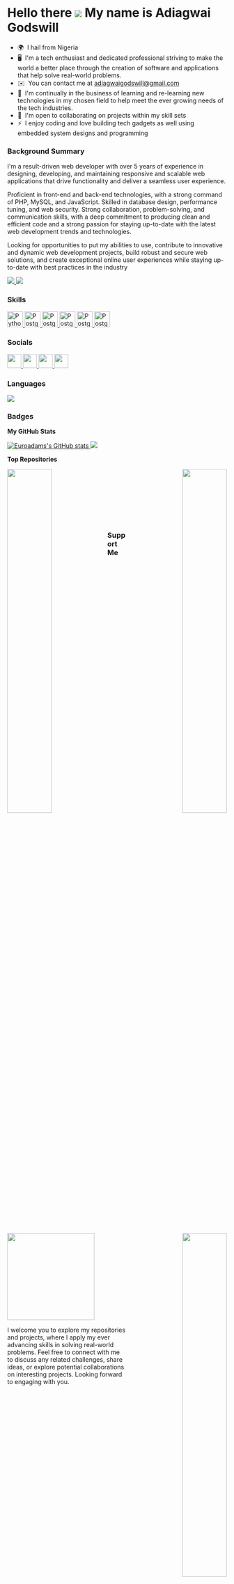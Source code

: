 Hello there ![](https://user-images.githubusercontent.com/18350557/176309783-0785949b-9127-417c-8b55-ab5a4333674e.gif)
My name is Adiagwai Godswill
=====================================

* 🌍  I hail from Nigeria 
* 🖥️  I'm a tech enthusiast and dedicated professional striving to make the world a better place through the creation of software and applications that help solve real-world problems.
* ✉️  You can contact me at [adiagwaigodswill@gmail.com](mailto:adiagwaigodswill@gmail.com)
* 🧠  I'm continually in the business of learning and re-learning new technologies in my chosen field to help meet the ever growing needs of the tech industries.
* 🤝  I'm open to collaborating on projects within my skill sets
* ⚡  I enjoy coding and love building tech gadgets as well using embedded system designs and programming

### Background Summary
I'm a result-driven web developer with over 5 years of experience in designing, developing, and maintaining responsive and scalable web applications that drive functionality and deliver a seamless user experience. 

Proficient in front-end and back-end technologies, with a strong command of PHP, MySQL, and JavaScript.
Skilled in database design, performance tuning, and web security. Strong collaboration, problem-solving, and communication skills, with a deep commitment to producing clean and efficient code and a strong passion for staying up-to-date with the latest web development trends and technologies.

Looking for opportunities to put my abilities to use, contribute to innovative and dynamic web development projects, build robust and secure web solutions, and create exceptional online user experiences while staying up-to-date with best practices in the industry


<a href="https://www.github.com/euroadams" target="_blank" rel="noreferrer">
    <img src="https://img.shields.io/github/followers/euroadams?logo=github&style=for-the-badge&color=0891b2&labelColor=1c1917" />
</a>
<a href="https://www.twitter.com/euroadams" target="_blank" rel="noreferrer">
    <img src="https://img.shields.io/twitter/follow/euroadams?logo=twitter&style=for-the-badge&color=0891b2&labelColor=1c1917"/>
</a>

### Skills


<p align="left">
    <a href="https://www.php.net/" target="_blank" rel="noreferrer">
        <img src="https://raw.githubusercontent.com/danielcranney/readme-generator/main/public/icons/skills/php-colored.svg" width="36" height="36" alt="Python" />
    </a>
    <a href="https://www.javascript.com/" target="_blank" rel="noreferrer">
        <img src="https://raw.githubusercontent.com/danielcranney/readme-generator/main/public/icons/skills/javascript-colored.svg" width="36" height="36" alt="PostgreSQL" />
    </a>
    <a href="https://www.w3schools.com/html/" target="_blank" rel="noreferrer">
        <img src="https://raw.githubusercontent.com/danielcranney/readme-generator/main/public/icons/skills/html5-colored.svg" width="36" height="36" alt="PostgreSQL" />
    </a>
    <a href="https://www.mysql.com/" target="_blank" rel="noreferrer">
        <img src="https://raw.githubusercontent.com/danielcranney/readme-generator/main/public/icons/skills/mysql-colored.svg" width="36" height="36" alt="PostgreSQL" />
    </a>
    <a href="https://www.w3schools.com/css/" target="_blank" rel="noreferrer">
        <img src="https://raw.githubusercontent.com/danielcranney/readme-generator/main/public/icons/skills/css3-colored.svg" width="36" height="36" alt="PostgreSQL" />
    </a>
    <a href="https://www.sass-lang.com/" target="_blank" rel="noreferrer">
        <img src="https://raw.githubusercontent.com/danielcranney/readme-generator/main/public/icons/skills/sass-colored.svg" width="36" height="36" alt="PostgreSQL" />
    </a>
</p>


### Socials

<p align="left"> 
    <a href="https://www.github.com/euroadams" target="_blank" rel="noreferrer">
        <img src="https://raw.githubusercontent.com/danielcranney/readme-generator/main/public/icons/socials/github.svg" width="32" height="32" />
    </a> 
    <a href="https://www.linkedin.com/in/godswill-adiagwai" target="_blank" rel="noreferrer">
        <img src="https://raw.githubusercontent.com/danielcranney/readme-generator/main/public/icons/socials/linkedin.svg" width="32" height="32" />
    </a> 
    <a href="http://www.medium.com/@euroadams" target="_blank" rel="noreferrer">
        <img src="https://raw.githubusercontent.com/danielcranney/readme-generator/main/public/icons/socials/medium.svg" width="32" height="32" />
    </a> 
    <a href="https://www.twitter.com/euroadams" target="_blank" rel="noreferrer">
        <img src="https://raw.githubusercontent.com/danielcranney/readme-generator/main/public/icons/socials/twitter.svg" width="32" height="32" />
    </a>
</p>

### Languages 
![](https://github-readme-stats.vercel.app/api/top-langs/?username=euroadams&theme=dark&hide_border=false&include_all_commits=true&count_private=true&layout=compact)

### Badges

<b>My GitHub Stats</b>

<a href="http://www.github.com/euroadams">
    <img src="https://github-readme-stats.vercel.app/api?username=euroadams&show_icons=true&hide=&count_private=true&title_color=0891b2&text_color=ffffff&icon_color=0891b2&bg_color=1c1917&hide_border=true&show_icons=true" alt="Euroadams's GitHub stats" />
</a>

<a href="http://www.github.com/euroadams">
    <img src="https://github-readme-streak-stats.herokuapp.com/?user=euroadams&stroke=ffffff&background=1c1917&ring=0891b2&fire=0891b2&currStreakNum=ffffff&currStreakLabel=0891b2&sideNums=ffffff&sideLabels=ffffff&dates=ffffff&hide_border=true" />
</a>

<b>Top Repositories</b>

<div width="100%" align="center">
<a href="https://github.com/euroadams/kranook" align="left">
    <img align="left" width="45%" src="https://github-readme-stats.vercel.app/api/pin/?username=euroadams&repo=kranook&title_color=0891b2&text_color=ffffff&icon_color=0891b2&bg_color=1c1917&hide_border=true&locale=en" />
</a>    
<a href="https://github.com/euroadams/ads-management-system" align="right">
    <img align="right" width="45%" src="https://github-readme-stats.vercel.app/api/pin/?username=euroadams&repo=ads-management-system&title_color=0891b2&text_color=ffffff&icon_color=0891b2&bg_color=1c1917&hide_border=true&locale=en" />
</a>
<a href="https://github.com/euroadams/provident-funds" align="right">
    <img align="right" width="45%" src="https://github-readme-stats.vercel.app/api/pin/?username=euroadams&repo=provident-funds&title_color=0891b2&text_color=ffffff&icon_color=0891b2&bg_color=1c1917&hide_border=true&locale=en" />
</a>
</div>
<br /><br /><br /><br /><br /><br /><br />

### Support Me

<a href="https://www.buymeacoffee.com/euroadams.eth">
    <img src="https://cdn.buymeacoffee.com/buttons/v2/default-yellow.png" width="200" />
</a>

I welcome you to explore my repositories and projects, where I apply my ever advancing skills in solving real-world problems. Feel free to connect with me to discuss any related challenges, share ideas, or explore potential collaborations on interesting projects. Looking forward to engaging with you.

<!---
euroadams/euroadams is a ✨ special ✨ repository because its `README.md` (this file) appears on your GitHub profile.
You can click the Preview link to take a look at your changes.
--->